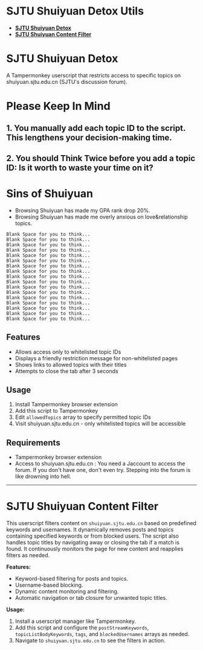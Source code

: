 # SJTU Shuiyuan Detox Utils

- **[SJTU Shuiyuan Detox](#sjtu-shuiyuan-detox)**
- **[SJTU Shuiyuan Content Filter](#sjtu-shuiyuan-content-filter)**


# SJTU Shuiyuan Detox

A Tampermonkey userscript that restricts access to specific topics on shuiyuan.sjtu.edu.cn (SJTU's discussion forum).

# Please Keep In Mind
## 1. You manually add each topic ID to the script. This lengthens your decision-making time.
## 2. You should **Think Twice** before you add a topic ID: Is it worth to waste your time on it?


# Sins of Shuiyuan
- Browsing Shuiyuan has made my GPA rank drop 20%.
- Browsing Shuiyuan has made me overly anxious on love&relationship topics.

```
Blank Space for you to think...
Blank Space for you to think...
Blank Space for you to think...
Blank Space for you to think...
Blank Space for you to think...
Blank Space for you to think...
Blank Space for you to think...
Blank Space for you to think...
Blank Space for you to think...
Blank Space for you to think...
Blank Space for you to think...
Blank Space for you to think...
Blank Space for you to think...
Blank Space for you to think...
Blank Space for you to think...
Blank Space for you to think...
Blank Space for you to think...
```

## Features
- Allows access only to whitelisted topic IDs
- Displays a friendly restriction message for non-whitelisted pages
- Shows links to allowed topics with their titles
- Attempts to close the tab after 3 seconds

## Usage
1. Install Tampermonkey browser extension
2. Add this script to Tampermonkey
3. Edit `allowedTopics` array to specify permitted topic IDs
4. Visit shuiyuan.sjtu.edu.cn - only whitelisted topics will be accessible

## Requirements
- Tampermonkey browser extension
- Access to shuiyuan.sjtu.edu.cn : You need a Jaccount to access the forum. If you don't have one, don't even try. Stepping into the forum is like drowning into hell.

---

# SJTU Shuiyuan Content Filter

This userscript filters content on `shuiyuan.sjtu.edu.cn` based on predefined keywords and usernames. It dynamically removes posts and topics containing specified keywords or from blocked users. The script also handles topic titles by navigating away or closing the tab if a match is found. It continuously monitors the page for new content and reapplies filters as needed.

**Features:**
- Keyword-based filtering for posts and topics.
- Username-based blocking.
- Dynamic content monitoring and filtering.
- Automatic navigation or tab closure for unwanted topic titles.

**Usage:**
1. Install a userscript manager like Tampermonkey.
2. Add this script and configure the `postStreamKeywords`, `topicListBodyKeywords`, `tags`, and `blockedUsernames` arrays as needed.
3. Navigate to `shuiyuan.sjtu.edu.cn` to see the filters in action.
